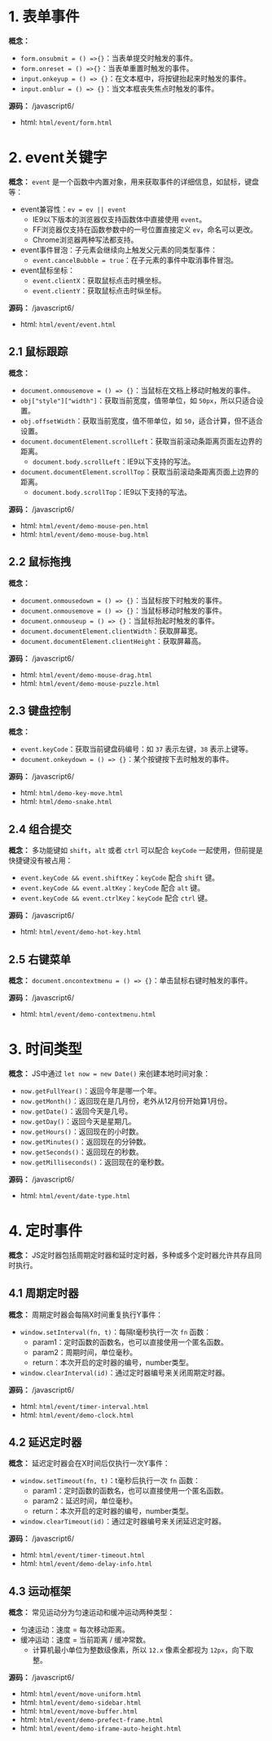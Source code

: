 # 1. 表单事件

**概念：** 
- `form.onsubmit = () =>{}`：当表单提交时触发的事件。
- `form.onreset = () =>{}`：当表单重置时触发的事件。
- `input.onkeyup = () => {}`：在文本框中，将按键抬起来时触发的事件。
- `input.onblur = () => {}`：当文本框丧失焦点时触发的事件。

**源码：** /javascript6/
- html: `html/event/form.html`

# 2. event关键字

**概念：** `event` 是一个函数中内置对象，用来获取事件的详细信息，如鼠标，键盘等：
- event兼容性：`ev = ev || event`
    - IE9以下版本的浏览器仅支持函数体中直接使用 `event`。
    - FF浏览器仅支持在函数参数中的一号位置直接定义 `ev`，命名可以更改。
    - Chrome浏览器两种写法都支持。
- event事件冒泡：子元素会继续向上触发父元素的同类型事件：
    - `event.cancelBubble = true`：在子元素的事件中取消事件冒泡。
- event鼠标坐标：
    - `event.clientX`：获取鼠标点击时横坐标。
    - `event.clientY`：获取鼠标点击时纵坐标。

**源码：** /javascript6/
- html: `html/event/event.html`

## 2.1 鼠标跟踪

**概念：** 
- `document.onmousemove = () => {}`：当鼠标在文档上移动时触发的事件。
- `obj["style"]["width"]`：获取当前宽度，值带单位，如 `50px`，所以只适合设置。
- `obj.offsetWidth`：获取当前宽度，值不带单位，如 `50`，适合计算，但不适合设置。
- `document.documentElement.scrollLeft`：获取当前滚动条距离页面左边界的距离。
    - `document.body.scrollLeft`：IE9以下支持的写法。
- `document.documentElement.scrollTop`：获取当前滚动条距离页面上边界的距离。
    - `document.body.scrollTop`：IE9以下支持的写法。

**源码：** /javascript6/
- html: `html/event/demo-mouse-pen.html`
- html: `html/event/demo-mouse-bug.html`

## 2.2 鼠标拖拽

**概念：**
- `document.onmousedown = () => {}`：当鼠标按下时触发的事件。
- `document.onmousemove = () => {}`：当鼠标移动时触发的事件。
- `document.onmouseup = () => {}`：当鼠标抬起时触发的事件。
- `document.documentElement.clientWidth`：获取屏幕宽。 
- `document.documentElement.clientHeight`：获取屏幕高。

**源码：** /javascript6/
- html: `html/event/demo-mouse-drag.html`
- html: `html/event/demo-mouse-puzzle.html`

## 2.3 键盘控制

**概念：** 
- `event.keyCode`：获取当前键盘码编号：如 `37` 表示左键，`38` 表示上键等。
- `document.onkeydown = () => {}`：某个按键按下去时触发的事件。

**源码：** /javascript6/
- html: `html/demo-key-move.html`
- html: `html/demo-snake.html`

## 2.4 组合提交
    
**概念：** 多功能键如 `shift`，`alt` 或者 `ctrl` 可以配合 `keyCode` 一起使用，但前提是快捷键没有被占用：
- `event.keyCode && event.shiftKey`：`keyCode` 配合 `shift` 键。
- `event.keyCode && event.altKey`：`keyCode` 配合 `alt` 键。
- `event.keyCode && event.ctrlKey`：`keyCode` 配合 `ctrl` 键。

**源码：** /javascript6/
- html: `html/event/demo-hot-key.html`

## 2.5 右键菜单

**概念：** `document.oncontextmenu = () => {}`：单击鼠标右键时触发的事件。

**源码：** /javascript6/
- html: `html/event/demo-contextmenu.html`

# 3. 时间类型

**概念：** JS中通过 `let now = new Date()` 来创建本地时间对象：
- `now.getFullYear()`：返回今年是哪一个年。
- `now.getMonth()`：返回现在是几月份，老外从12月份开始算1月份。
- `now.getDate()`：返回今天是几号。
- `now.getDay()`：返回今天是星期几。
- `now.getHours()`：返回现在的小时数。
- `now.getMinutes()`：返回现在的分钟数。
- `now.getSeconds()`：返回现在的秒数。
- `now.getMilliseconds()`：返回现在的毫秒数。

**源码：** /javascript6/
- html: `html/event/date-type.html`

# 4. 定时事件

**概念：** JS定时器包括周期定时器和延时定时器，多种或多个定时器允许共存且同时执行。

## 4.1 周期定时器

**概念：** 周期定时器会每隔X时间重复执行Y事件：
- `window.setInterval(fn, t)`：每隔t毫秒执行一次 `fn` 函数：
    - param1：定时函数的函数名，也可以直接使用一个匿名函数。
    - param2：周期时间，单位毫秒。
    - return：本次开启的定时器的编号，number类型。
- `window.clearInterval(id)`：通过定时器编号来关闭周期定时器。

**源码：** /javascript6/
- html: `html/event/timer-interval.html`
- html: `html/event/demo-clock.html`

## 4.2 延迟定时器

**概念：** 延迟定时器会在X时间后仅执行一次Y事件：
- `window.setTimeout(fn, t)`：t毫秒后执行一次 `fn` 函数：
    - param1：定时函数的函数名，也可以直接使用一个匿名函数。
    - param2：延迟时间，单位毫秒。
    - return：本次开启的定时器的编号，number类型。
- `window.clearTimeout(id)`：通过定时器编号来关闭延迟定时器。

**源码：** /javascript6/
- html: `html/event/timer-timeout.html`
- html: `html/event/demo-delay-info.html`

## 4.3 运动框架

**概念：** 常见运动分为匀速运动和缓冲运动两种类型：
- 匀速运动：速度 = 每次移动距离。
- 缓冲运动：速度 = 当前距离 / 缓冲常数。
    - 计算机最小单位为整数级像素，所以 `12.x` 像素全都视为 `12px`，向下取整。

**源码：** /javascript6/
- html: `html/event/move-uniform.html`
- html: `html/event/demo-sidebar.html`
- html: `html/event/move-buffer.html`
- html: `html/event/demo-prefect-frame.html`
- html: `html/event/demo-iframe-auto-height.html`